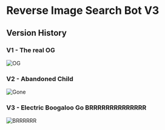 # Reverse Image Search Bot V3

## Version History

### V1 - The real OG

![OG](https://media0.giphy.com/media/mOUG4Y3wwnkYw/giphy.gif)

### V2 - Abandoned Child

![Gone](https://media.tenor.com/DnY4rvDpLDwAAAAd/nileseyy-niles-disappear.gif)

### V3 - Electric Boogaloo Go BRRRRRRRRRRRRRR

![BRRRRRR](https://media0.giphy.com/media/v1.Y2lkPTc5MGI3NjExYXU4czh2cGRxdHRhbW15Mmc3NDFhejZwZjk2NmRqZG9wcGk2N3dweSZlcD12MV9pbnRlcm5hbF9naWZfYnlfaWQmY3Q9Zw/VicskjkeBJUD6/giphy.gif)
